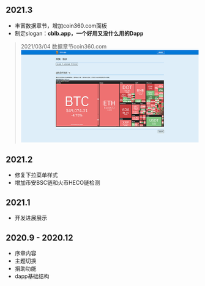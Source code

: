 ## 2021.3

- 丰富数据章节，增加coin360.com面板
- 制定slogan：**cblb.app，一个好用又没什么用的Dapp**

>2021/03/04 数据章节coin360.com  
![](img/20210304.png)

## 2021.2

- 修复下拉菜单样式
- 增加币安BSC链和火币HECO链检测

## 2021.1

- 开发进展展示

## 2020.9 - 2020.12 

- 序章内容
- 主题切换
- 捐助功能
- dapp基础结构